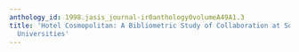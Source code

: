 ```yaml
---
anthology_id: 1998.jasis_journal-ir0anthology0volumeA49A1.3
title: 'Hotel Cosmopolitan: A Bibliometric Study of Collaboration at Some European
  Universities'
---
```

